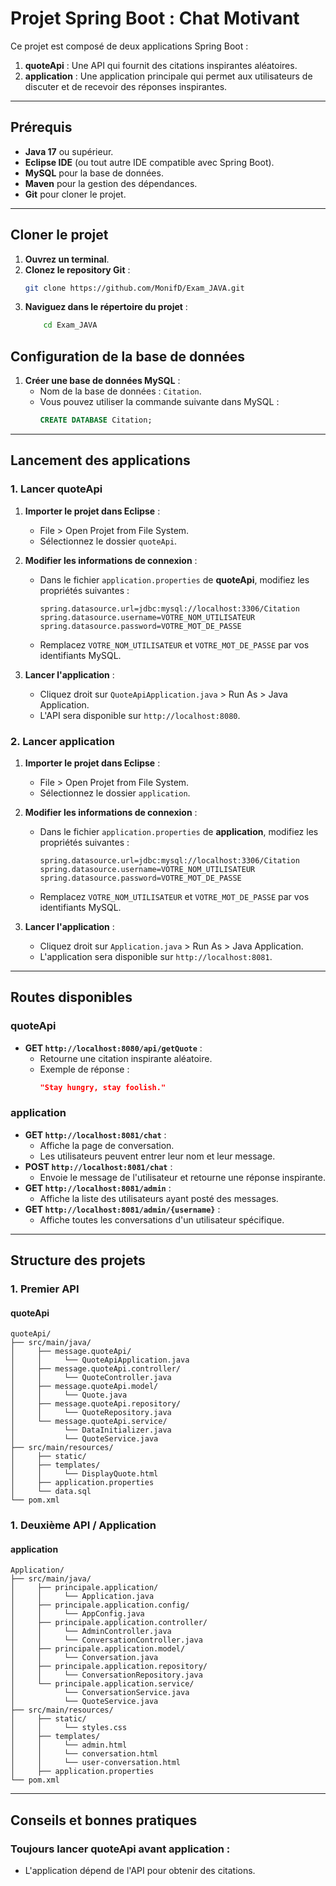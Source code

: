 ﻿# Projet Spring Boot : Chat Motivant

Ce projet est composé de deux applications Spring Boot :
1. **quoteApi** : Une API qui fournit des citations inspirantes aléatoires.
2. **application** : Une application principale qui permet aux utilisateurs de discuter et de recevoir des réponses inspirantes.

---

## **Prérequis**

- **Java 17** ou supérieur.
- **Eclipse IDE** (ou tout autre IDE compatible avec Spring Boot).
- **MySQL** pour la base de données.
- **Maven** pour la gestion des dépendances.
- **Git** pour cloner le projet.

---

## **Cloner le projet**

1. **Ouvrez un terminal**.
2. **Clonez le repository Git** :
   ```bash
   git clone https://github.com/MonifD/Exam_JAVA.git
    ```
3. **Naviguez dans le répertoire du projet** :
    ```bash
        cd Exam_JAVA
    ```
## **Configuration de la base de données**

1. **Créer une base de données MySQL** :
   - Nom de la base de données : `Citation`.
   - Vous pouvez utiliser la commande suivante dans MySQL :
     ```sql
     CREATE DATABASE Citation;
     ```
---

## **Lancement des applications**

### **1. Lancer quoteApi**

1. **Importer le projet dans Eclipse** :
   - File > Open Projet from File System.
   - Sélectionnez le dossier `quoteApi`.
   
2. **Modifier les informations de connexion** :
   - Dans le fichier `application.properties` de **quoteApi**, modifiez les propriétés suivantes :
     ```properties
     spring.datasource.url=jdbc:mysql://localhost:3306/Citation
     spring.datasource.username=VOTRE_NOM_UTILISATEUR
     spring.datasource.password=VOTRE_MOT_DE_PASSE
     ```
   - Remplacez `VOTRE_NOM_UTILISATEUR` et `VOTRE_MOT_DE_PASSE` par vos identifiants MySQL.

3. **Lancer l'application** :
   - Cliquez droit sur `QuoteApiApplication.java` > Run As > Java Application.
   - L'API sera disponible sur `http://localhost:8080`.

### **2. Lancer application**

1. **Importer le projet dans Eclipse** :
   - File > Open Projet from File System.
   - Sélectionnez le dossier `application`.
   
2. **Modifier les informations de connexion** :
   - Dans le fichier `application.properties` de **application**, modifiez les propriétés suivantes :
     ```properties
     spring.datasource.url=jdbc:mysql://localhost:3306/Citation
     spring.datasource.username=VOTRE_NOM_UTILISATEUR
     spring.datasource.password=VOTRE_MOT_DE_PASSE
     ```
   - Remplacez `VOTRE_NOM_UTILISATEUR` et `VOTRE_MOT_DE_PASSE` par vos identifiants MySQL.

3. **Lancer l'application** :
   - Cliquez droit sur `Application.java` > Run As > Java Application.
   - L'application sera disponible sur `http://localhost:8081`.
   
---

## **Routes disponibles**

### **quoteApi**
- **GET `http://localhost:8080/api/getQuote`** :
  - Retourne une citation inspirante aléatoire.
  - Exemple de réponse :
    ```json
    "Stay hungry, stay foolish."
    ```

### **application**
- **GET `http://localhost:8081/chat`** :
  - Affiche la page de conversation.
  - Les utilisateurs peuvent entrer leur nom et leur message.
- **POST `http://localhost:8081/chat`** :
  - Envoie le message de l'utilisateur et retourne une réponse inspirante.
- **GET `http://localhost:8081/admin`** :
  - Affiche la liste des utilisateurs ayant posté des messages.
- **GET `http://localhost:8081/admin/{username}`** :
  - Affiche toutes les conversations d'un utilisateur spécifique.

---

## **Structure des projets**

### **1. Premier API**
#### **quoteApi**
```
quoteApi/
├── src/main/java/
│     ├── message.quoteApi/
│     │     └── QuoteApiApplication.java
│     ├── message.quoteApi.controller/
│     │     └── QuoteController.java
│     ├── message.quoteApi.model/
│     │     └── Quote.java
│     ├── message.quoteApi.repository/
│     │     └── QuoteRepository.java
│     └── message.quoteApi.service/
│           └── DataInitializer.java
│           └── QuoteService.java
├── src/main/resources/
│     ├── static/
│     ├── templates/
│     │     └── DisplayQuote.html
│     ├── application.properties
│     └── data.sql
└── pom.xml
```

### **1. Deuxième API / Application**
#### **application**
```
Application/
├── src/main/java/
│     ├── principale.application/
│     │     └── Application.java
│     ├── principale.application.config/
│     │     └── AppConfig.java
│     ├── principale.application.controller/
│     │     └── AdminController.java
│     │     └── ConversationController.java
│     ├── principale.application.model/
│     │     └── Conversation.java
│     ├── principale.application.repository/
│     │     └── ConversationRepository.java
│     └── principale.application.service/
│           └── ConversationService.java
│           └── QuoteService.java
├── src/main/resources/
│     ├── static/
│     │     └── styles.css
│     ├── templates/
│     │     └── admin.html
│     │     └── conversation.html
│     │     └── user-conversation.html
│     ├── application.properties
└── pom.xml
```


---

## **Conseils et bonnes pratiques**

### Toujours lancer quoteApi avant application :

- L'application dépend de l'API pour obtenir des citations.

